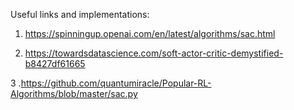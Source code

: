 Useful links and implementations:
1. https://spinningup.openai.com/en/latest/algorithms/sac.html

2. https://towardsdatascience.com/soft-actor-critic-demystified-b8427df61665

3 .https://github.com/quantumiracle/Popular-RL-Algorithms/blob/master/sac.py
